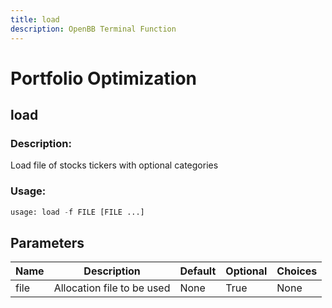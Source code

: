 ```yaml
---
title: load
description: OpenBB Terminal Function
---
```


# Portfolio Optimization

## load

### Description: 

Load file of stocks tickers with optional categories

### Usage: 
```python
usage: load -f FILE [FILE ...]
```

## Parameters

| Name | Description | Default | Optional | Choices |
| ---- | ----------- | ------- | -------- | ------- |
| file | Allocation file to be used | None | True | None |


